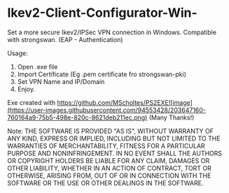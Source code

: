# Ikev2-Client-Configurator-Win-
Set a more secure Ikev2/IPSec VPN connection in Windows. Compatible with strongswan. (EAP - Authentication)


Usage:
1. Open .exe file
2. Import Certificate (Eg .pem certificate fro strongswan-pki)
3. Set VPN Name and IP/Domain
4. Enjoy.


Exe created with https://github.com/MScholtes/PS2EXE![image](https://user-images.githubusercontent.com/94553428/203647160-760164a9-75b5-498e-820c-8621deb211ec.png)
(Many Thanks!)

Note:
THE SOFTWARE IS PROVIDED "AS IS", WITHOUT WARRANTY OF ANY KIND, EXPRESS OR
IMPLIED, INCLUDING BUT NOT LIMITED TO THE WARRANTIES OF MERCHANTABILITY,
FITNESS FOR A PARTICULAR PURPOSE AND NONINFRINGEMENT. IN NO EVENT SHALL THE
AUTHORS OR COPYRIGHT HOLDERS BE LIABLE FOR ANY CLAIM, DAMAGES OR OTHER
LIABILITY, WHETHER IN AN ACTION OF CONTRACT, TORT OR OTHERWISE, ARISING FROM,
OUT OF OR IN CONNECTION WITH THE SOFTWARE OR THE USE OR OTHER DEALINGS IN THE
SOFTWARE.

